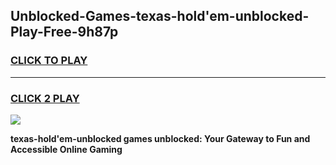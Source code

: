 
## Unblocked-Games-texas-hold'em-unblocked-Play-Free-9h87p
<h3>
<a href="https://premium76.site?title=texas-hold'em-unblocked&ref=12A">CLICK TO PLAY</a></h3>
<hr>

<h3>
<a href="https://premium76.site?title=texas-hold'em-unblocked&ref=12A">CLICK 2 PLAY</a>
  
</h3>

<a href="https://premium76.site?title=texas-hold'em-unblocked&ref=12A"><img src="https://clearcache.store/games.png"></a>


**texas-hold'em-unblocked games unblocked: Your Gateway to Fun and Accessible Online Gaming**
